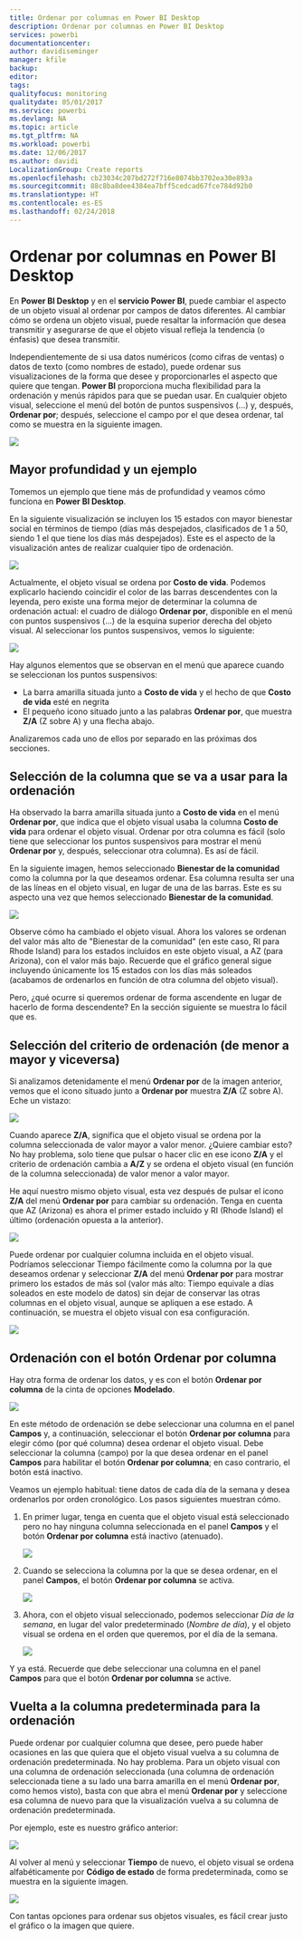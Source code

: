 ```yaml
---
title: Ordenar por columnas en Power BI Desktop
description: Ordenar por columnas en Power BI Desktop
services: powerbi
documentationcenter: 
author: davidiseminger
manager: kfile
backup: 
editor: 
tags: 
qualityfocus: monitoring
qualitydate: 05/01/2017
ms.service: powerbi
ms.devlang: NA
ms.topic: article
ms.tgt_pltfrm: NA
ms.workload: powerbi
ms.date: 12/06/2017
ms.author: davidi
LocalizationGroup: Create reports
ms.openlocfilehash: cb23034c207bd272f716e8074bb3702ea30e893a
ms.sourcegitcommit: 88c8ba8dee4384ea7bff5cedcad67fce784d92b0
ms.translationtype: HT
ms.contentlocale: es-ES
ms.lasthandoff: 02/24/2018
---
```

# <a name="sort-by-column-in-power-bi-desktop"></a>Ordenar por columnas en Power BI Desktop
En **Power BI Desktop** y en el **servicio Power BI**, puede cambiar el aspecto de un objeto visual al ordenar por campos de datos diferentes. Al cambiar cómo se ordena un objeto visual, puede resaltar la información que desea transmitir y asegurarse de que el objeto visual refleja la tendencia (o énfasis) que desea transmitir.

Independientemente de si usa datos numéricos (como cifras de ventas) o datos de texto (como nombres de estado), puede ordenar sus visualizaciones de la forma que desee y proporcionarles el aspecto que quiere que tengan.  **Power BI** proporciona mucha flexibilidad para la ordenación y menús rápidos para que se puedan usar. En cualquier objeto visual, seleccione el menú del botón de puntos suspensivos (...) y, después, **Ordenar por**; después, seleccione el campo por el que desea ordenar, tal como se muestra en la siguiente imagen.

![](media/desktop-sort-by-column/sortbycolumn_2.png)

## <a name="more-depth-and-an-example"></a>Mayor profundidad y un ejemplo
Tomemos un ejemplo que tiene más de profundidad y veamos cómo funciona en **Power BI Desktop**.

En la siguiente visualización se incluyen los 15 estados con mayor bienestar social en términos de tiempo (días más despejados, clasificados de 1 a 50, siendo 1 el que tiene los días más despejados). Este es el aspecto de la visualización antes de realizar cualquier tipo de ordenación.

![](media/desktop-sort-by-column/sortbycolumn_1.png)

Actualmente, el objeto visual se ordena por **Costo de vida**. Podemos explicarlo haciendo coincidir el color de las barras descendentes con la leyenda, pero existe una forma mejor de determinar la columna de ordenación actual: el cuadro de diálogo **Ordenar por**, disponible en el menú con puntos suspensivos (...) de la esquina superior derecha del objeto visual. Al seleccionar los puntos suspensivos, vemos lo siguiente:

![](media/desktop-sort-by-column/sortbycolumn_2.png)

Hay algunos elementos que se observan en el menú que aparece cuando se seleccionan los puntos suspensivos:

* La barra amarilla situada junto a **Costo de vida** y el hecho de que **Costo de vida** esté en negrita
* El pequeño icono situado junto a las palabras **Ordenar por**, que muestra **Z/A** (Z sobre A) y una flecha abajo.

Analizaremos cada uno de ellos por separado en las próximas dos secciones.

## <a name="selecting-which-column-to-use-for-sorting"></a>Selección de la columna que se va a usar para la ordenación
Ha observado la barra amarilla situada junto a **Costo de vida** en el menú **Ordenar por**, que indica que el objeto visual usaba la columna **Costo de vida** para ordenar el objeto visual. Ordenar por otra columna es fácil (solo tiene que seleccionar los puntos suspensivos para mostrar el menú **Ordenar por** y, después, seleccionar otra columna). Es así de fácil.

En la siguiente imagen, hemos seleccionado **Bienestar de la comunidad** como la columna por la que deseamos ordenar. Esa columna resulta ser una de las líneas en el objeto visual, en lugar de una de las barras. Este es su aspecto una vez que hemos seleccionado **Bienestar de la comunidad**.

![](media/desktop-sort-by-column/sortbycolumn_3.png)

Observe cómo ha cambiado el objeto visual. Ahora los valores se ordenan del valor más alto de "Bienestar de la comunidad" (en este caso, RI para Rhode Island) para los estados incluidos en este objeto visual, a AZ (para Arizona), con el valor más bajo. Recuerde que el gráfico general sigue incluyendo únicamente los 15 estados con los días más soleados (acabamos de ordenarlos en función de otra columna del objeto visual).

Pero, ¿qué ocurre si queremos ordenar de forma ascendente en lugar de hacerlo de forma descendente? En la sección siguiente se muestra lo fácil que es.

## <a name="selecting-the-sort-order---smallest-to-largest-largest-to-smallest"></a>Selección del criterio de ordenación (de menor a mayor y viceversa)
Si analizamos detenidamente el menú **Ordenar por** de la imagen anterior, vemos que el icono situado junto a **Ordenar por** muestra **Z/A** (Z sobre A). Eche un vistazo:

![](media/desktop-sort-by-column/sortbycolumn_4.png)

Cuando aparece **Z/A**, significa que el objeto visual se ordena por la columna seleccionada de valor mayor a valor menor. ¿Quiere cambiar esto? No hay problema, solo tiene que pulsar o hacer clic en ese icono **Z/A** y el criterio de ordenación cambia a **A/Z** y se ordena el objeto visual (en función de la columna seleccionada) de valor menor a valor mayor.

He aquí nuestro mismo objeto visual, esta vez después de pulsar el icono **Z/A** del menú **Ordenar por** para cambiar su ordenación. Tenga en cuenta que AZ (Arizona) es ahora el primer estado incluido y RI (Rhode Island) el último (ordenación opuesta a la anterior).

![](media/desktop-sort-by-column/sortbycolumn_5.png)

Puede ordenar por cualquier columna incluida en el objeto visual. Podríamos seleccionar Tiempo fácilmente como la columna por la que deseamos ordenar y seleccionar **Z/A** del menú **Ordenar por** para mostrar primero los estados de más sol (valor más alto: Tiempo equivale a días soleados en este modelo de datos) sin dejar de conservar las otras columnas en el objeto visual, aunque se apliquen a ese estado. A continuación, se muestra el objeto visual con esa configuración.

![](media/desktop-sort-by-column/sortbycolumn_6.png)

## <a name="sort-using-the-sort-by-column-button"></a>Ordenación con el botón Ordenar por columna
Hay otra forma de ordenar los datos, y es con el botón **Ordenar por columna** de la cinta de opciones **Modelado**.

![](media/desktop-sort-by-column/sortbycolumn_8.png)

En este método de ordenación se debe seleccionar una columna en el panel **Campos** y, a continuación, seleccionar el botón **Ordenar por columna** para elegir cómo (por qué columna) desea ordenar el objeto visual. Debe seleccionar la columna (campo) por la que desea ordenar en el panel **Campos** para habilitar el botón **Ordenar por columna**; en caso contrario, el botón está inactivo.

Veamos un ejemplo habitual: tiene datos de cada día de la semana y desea ordenarlos por orden cronológico. Los pasos siguientes muestran cómo.

1. En primer lugar, tenga en cuenta que el objeto visual está seleccionado pero no hay ninguna columna seleccionada en el panel **Campos** y el botón **Ordenar por columna** está inactivo (atenuado).
   
   ![](media/desktop-sort-by-column/sortbycolumn_9a.png)
2. Cuando se selecciona la columna por la que se desea ordenar, en el panel **Campos**, el botón **Ordenar por columna** se activa.
   
   ![](media/desktop-sort-by-column/sortbycolumn_10.png)
3. Ahora, con el objeto visual seleccionado, podemos seleccionar *Día de la semana*, en lugar del valor predeterminado (*Nombre de día*), y el objeto visual se ordena en el orden que queremos, por el día de la semana.
   
   ![](media/desktop-sort-by-column/sortbycolumn_11.png)

Y ya está. Recuerde que debe seleccionar una columna en el panel **Campos** para que el botón **Ordenar por columna** se active.

## <a name="getting-back-to-default-column-for-sorting"></a>Vuelta a la columna predeterminada para la ordenación
Puede ordenar por cualquier columna que desee, pero puede haber ocasiones en las que quiera que el objeto visual vuelva a su columna de ordenación predeterminada. No hay problema. Para un objeto visual con una columna de ordenación seleccionada (una columna de ordenación seleccionada tiene a su lado una barra amarilla en el menú **Ordenar por**, como hemos visto), basta con que abra el menú **Ordenar por** y seleccione esa columna de nuevo para que la visualización vuelva a su columna de ordenación predeterminada.

Por ejemplo, este es nuestro gráfico anterior:

![](media/desktop-sort-by-column/sortbycolumn_6.png)

Al volver al menú y seleccionar **Tiempo** de nuevo, el objeto visual se ordena alfabéticamente por **Código de estado** de forma predeterminada, como se muestra en la siguiente imagen.

![](media/desktop-sort-by-column/sortbycolumn_7.png)

Con tantas opciones para ordenar sus objetos visuales, es fácil crear justo el gráfico o la imagen que quiere.

